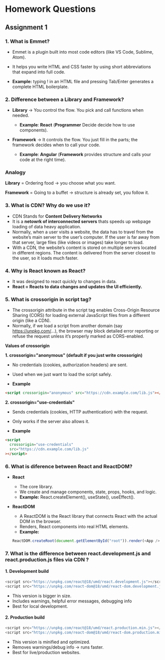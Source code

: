 # Homework Questions

## Assignment 1

### 1. What is Emmet?

- Emmet is a plugin built into most code editors (like VS Code, Sublime, Atom).

- It helps you write HTML and CSS faster by using short abbreviations that expand into full code.

- **Example:** typing ! in an HTML file and pressing Tab/Enter generates a complete HTML boilerplate.

### 2. Difference between a Library and Framework?

- **Library** → You control the flow. You pick and call functions when needed.

  - **Example**: **React** (**Programmer** Decide decide how to use components).

- **Framework** → It controls the flow. You just fill in the parts; the framework decides when to call your code.

  - **Example**: **Angular** (**Framework** provides structure and calls your code at the right time).

### Analogy

**Library** = Ordering food → you choose what you want.

**Framework** = Going to a buffet → structure is already set, you follow it.

### 3. What is CDN? Why do we use it?

- CDN Stands for **Content Delivery Networks**
- It is a **netowrk of interconnected servers** thats speeds up webpage loading of data heavy application.
- Normally, when a user visits a website, the data has to travel from the website’s main server to the user’s computer. If the user is far away from that server, large files (like videos or images) take longer to load.
- With a CDN, the website’s content is stored on multiple servers located in different regions. The content is delivered from the server closest to the user, so it loads much faster.

### 4. Why is React known as React?

- It was designed to react quickly to changes in data.
- **React = Reacts to data changes and updates the UI efficiently.**

### 5. What is crossorigin in script tag?

- The crossorigin attribute in the script tag enables Cross-Origin Resource Sharing (CORS) for loading external JavaScript files from a different origin (like a CDN).
- Normally, if we load a script from another domain (say https://unpkg.com/...), the browser may block detailed error reporting or refuse the request unless it’s properly marked as CORS-enabled.

**Values of crossorigin**

**1. crossorigin="anonymous" (default if you just write crossorigin)**

- No credentials (cookies, authorization headers) are sent.
- Used when we just want to load the script safely.

- **Example**

```html
<script crossorigin="anonymous" src="https://cdn.example.com/lib.js"></script>
```

**2. crossorigin="use-credentials"**

- Sends credentials (cookies, HTTP authentication) with the request.
- Only works if the server also allows it.

- **Example**

```html
<script
  crossorigin="use-credentials"
  src="https://cdn.example.com/lib.js"
></script>
```

### 6. What is diference between React and ReactDOM?

- **React**

  - The core library.
  - We create and manage components, state, props, hooks, and logic.
  - **Example:**
    React.createElement(), useState(), useEffect().

- **ReactDOM**

  - A ReactDOM is the React library that connects React with the actual DOM in the browser.
  - Renders, React components into real HTML elements.
  - **Example:**

  ```javascript
  ReactDOM.createRoot(document.getElementById("root")).render(<App />);
  ```

### 7. What is the difference between react.development.js and react.production.js files via CDN ?

#### **1. Development build**
  ``` javascript
  <script src="https://unpkg.com/react@18/umd/react.development.js"></script>
<script src="https://unpkg.com/react-dom@18/umd/react-dom.development.js"></script>
```
- This version is bigger in size.
- Includes warnings, helpful error messages, debugging info
- Best for local development.

#### **2. Production build**
  ``` javascript
<script src="https://unpkg.com/react@18/umd/react.production.min.js"></script>
<script src="https://unpkg.com/react-dom@18/umd/react-dom.production.min.js"></script>
```
- This version is minified and optimized.
- Removes warnings/debug info → runs faster.
- Best for live/production websites.


